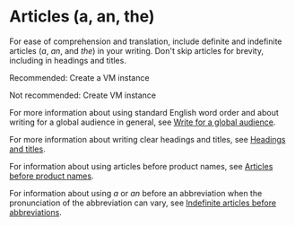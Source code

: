 
# Articles (a, an, the)

For ease of comprehension and translation, include definite and indefinite
articles (*a*, *an*, and *the*) in your writing. Don't skip
articles for brevity, including in headings and titles.

Recommended: Create a VM instance

Not recommended: Create VM instance

For more information about using standard English word order and about writing
for a global audience in general, see
[Write for a global audience](/style/translation).

For more information about writing clear headings and titles, see
[Headings and titles](/style/headings).

For information about using articles before product names, see
[Articles before product names](/style/product-names#the-with-names).

For information about using *a* or *an* before an abbreviation when the pronunciation
of the abbreviation can vary, see
[Indefinite articles before abbreviations](/style/abbreviations#articles).

